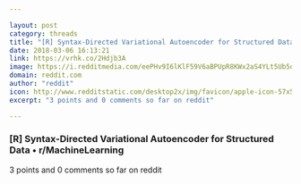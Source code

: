 ```yaml
---

layout: post
category: threads
title: "[R] Syntax-Directed Variational Autoencoder for Structured Data"
date: 2018-03-06 16:13:21
link: https://vrhk.co/2Hdjb3A
image: https://i.redditmedia.com/eePHv9I6lKlF59V6aBPUpR8KWx2aS4YLt5Ub5osjuSk.jpg?w=320&s=e953259e1b47f2bf6f8b3b20475e525f
domain: reddit.com
author: "reddit"
icon: http://www.redditstatic.com/desktop2x/img/favicon/apple-icon-57x57.png
excerpt: "3 points and 0 comments so far on reddit"

---
```


### [R] Syntax-Directed Variational Autoencoder for Structured Data • r/MachineLearning

3 points and 0 comments so far on reddit